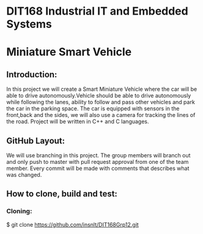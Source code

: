 # DIT168 Industrial IT and Embedded Systems
# Miniature Smart Vehicle

## Introduction:
In this project we will create a Smart Miniature Vehicle where the car will be able to drive autonomously.Vehicle should be able to drive autonomously while following the lanes, ability to follow and pass other vehicles and park the car in the parking space. The car is equipped with sensors in the front,back and the sides, we will also use a camera for tracking the lines of the road. Project will be written in C++ and C languages.

## GitHub Layout:
We will use branching in this project. The group members will branch out and only push to master with pull request approval from one of the team member. Every commit will be made with comments that describes what was changed.

## How to clone, build and test:

### Cloning:
$ git clone https://github.com/insnlt/DIT168Grp12.git

